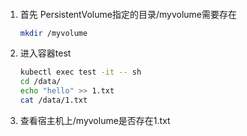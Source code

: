 ####  
1. 首先 PersistentVolume指定的目录/myvolume需要存在
    ```bash
    mkdir /myvolume
    ```

2. 进入容器test

    ```bash
    kubectl exec test -it -- sh
    cd /data/
    echo "hello" >> 1.txt
    cat /data/1.txt
    ```
3. 查看宿主机上/myvolume是否存在1.txt